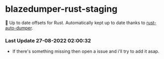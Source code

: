 # blazedumper-rust-staging

🚀 Up to date offsets for Rust. Automatically kept up to date thanks to [rust-auto-dumper](https://github.com/Akandesh/rust-auto-dumper).


### Last Update 27-08-2022 02:00:32
- If there's something missing then open a issue and i'll try to add it asap.